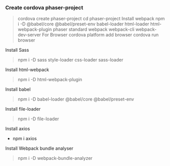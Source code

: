 ### Create cordova phaser-project
> cordova create phaser-project
>cd phaser-project
Install webpack 
> npm i -D @babel/core @babel/preset-env babel-loader html-loader html-webpack-plugin phaser standard webpack webpack-cli webpack-dev-server
For Browser
> cordova platform add browser
> cordova run browser

Install Sass
> npm i -D sass style-loader css-loader sass-loader

Install html-webpack
> npm i -D html-webpack-plugin

Install babel
> npm i -D babel-loader @babel/core @babel/preset-env 

Install file-loader
> npm i -D file-loader

Install axios
- npm i axios

Install Webpack bundle analyser
> npm i -D webpack-bundle-analyzer

